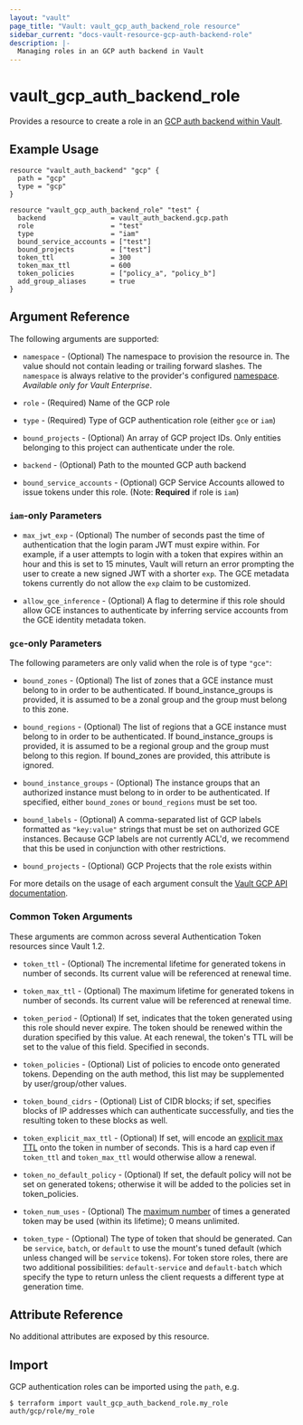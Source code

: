 ```yaml
---
layout: "vault"
page_title: "Vault: vault_gcp_auth_backend_role resource"
sidebar_current: "docs-vault-resource-gcp-auth-backend-role"
description: |-
  Managing roles in an GCP auth backend in Vault
---
```


# vault\_gcp\_auth\_backend\_role

Provides a resource to create a role in an [GCP auth backend within Vault](https://www.vaultproject.io/docs/auth/gcp.html).

## Example Usage

```hcl
resource "vault_auth_backend" "gcp" {
  path = "gcp"
  type = "gcp"
}

resource "vault_gcp_auth_backend_role" "test" {
  backend                = vault_auth_backend.gcp.path
  role                   = "test"
  type                   = "iam"
  bound_service_accounts = ["test"]
  bound_projects         = ["test"]
  token_ttl              = 300
  token_max_ttl          = 600
  token_policies         = ["policy_a", "policy_b"]
  add_group_aliases      = true
}
```

## Argument Reference

The following arguments are supported:

* `namespace` - (Optional) The namespace to provision the resource in.
  The value should not contain leading or trailing forward slashes.
  The `namespace` is always relative to the provider's configured [namespace](/docs/providers/vault/index.html#namespace).
   *Available only for Vault Enterprise*.

* `role` - (Required) Name of the GCP role

* `type` - (Required) Type of GCP authentication role (either `gce` or `iam`)

* `bound_projects` - (Optional) An array of GCP project IDs. Only entities belonging to this project can authenticate under the role.

* `backend` - (Optional) Path to the mounted GCP auth backend

* `bound_service_accounts` - (Optional) GCP Service Accounts allowed to issue tokens under this role. (Note: **Required** if role is `iam`)

### `iam`-only Parameters

* `max_jwt_exp` - (Optional) The number of seconds past the time of authentication that the login param JWT must expire within. For example, if a user attempts to login with a token that expires within an hour and this is set to 15 minutes, Vault will return an error prompting the user to create a new signed JWT with a shorter `exp`. The GCE metadata tokens currently do not allow the `exp` claim to be customized.

* `allow_gce_inference` - (Optional) A flag to determine if this role should allow GCE instances to authenticate by inferring service accounts from the GCE identity metadata token.

### `gce`-only Parameters

The following parameters are only valid when the role is of type `"gce"`:

* `bound_zones` - (Optional)  The list of zones that a GCE instance must belong to in order to be authenticated. If bound_instance_groups is provided, it is assumed to be a zonal group and the group must belong to this zone.

* `bound_regions` - (Optional) The list of regions that a GCE instance must belong to in order to be authenticated. If bound_instance_groups is provided, it is assumed to be a regional group and the group must belong to this region. If bound_zones are provided, this attribute is ignored.

* `bound_instance_groups` - (Optional) The instance groups that an authorized instance must belong to in order to be authenticated. If specified, either `bound_zones` or `bound_regions` must be set too.

* `bound_labels` - (Optional) A comma-separated list of GCP labels formatted as `"key:value"` strings that must be set on authorized GCE instances. Because GCP labels are not currently ACL'd, we recommend that this be used in conjunction with other restrictions.

* `bound_projects` - (Optional) GCP Projects that the role exists within

For more details on the usage of each argument consult the [Vault GCP API documentation](https://www.vaultproject.io/api-docs/auth/gcp).

### Common Token Arguments

These arguments are common across several Authentication Token resources since Vault 1.2.

* `token_ttl` - (Optional) The incremental lifetime for generated tokens in number of seconds.
  Its current value will be referenced at renewal time.

* `token_max_ttl` - (Optional) The maximum lifetime for generated tokens in number of seconds.
  Its current value will be referenced at renewal time.

* `token_period` - (Optional) If set, indicates that the
  token generated using this role should never expire. The token should be renewed within the
  duration specified by this value. At each renewal, the token's TTL will be set to the
  value of this field. Specified in seconds.

* `token_policies` - (Optional) List of policies to encode onto generated tokens. Depending
  on the auth method, this list may be supplemented by user/group/other values.

* `token_bound_cidrs` - (Optional) List of CIDR blocks; if set, specifies blocks of IP
  addresses which can authenticate successfully, and ties the resulting token to these blocks
  as well.

* `token_explicit_max_ttl` - (Optional) If set, will encode an
  [explicit max TTL](https://www.vaultproject.io/docs/concepts/tokens.html#token-time-to-live-periodic-tokens-and-explicit-max-ttls)
  onto the token in number of seconds. This is a hard cap even if `token_ttl` and
  `token_max_ttl` would otherwise allow a renewal.

* `token_no_default_policy` - (Optional) If set, the default policy will not be set on
  generated tokens; otherwise it will be added to the policies set in token_policies.

* `token_num_uses` - (Optional) The [maximum number](https://www.vaultproject.io/api-docs/gcp#token_num_uses)
   of times a generated token may be used (within its lifetime); 0 means unlimited.

* `token_type` - (Optional) The type of token that should be generated. Can be `service`,
  `batch`, or `default` to use the mount's tuned default (which unless changed will be
  `service` tokens). For token store roles, there are two additional possibilities:
  `default-service` and `default-batch` which specify the type to return unless the client
  requests a different type at generation time.

## Attribute Reference

No additional attributes are exposed by this resource.


## Import

GCP authentication roles can be imported using the `path`, e.g.

```
$ terraform import vault_gcp_auth_backend_role.my_role auth/gcp/role/my_role
```
